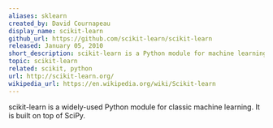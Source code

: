 ```yaml
---
aliases: sklearn
created_by: David Cournapeau
display_name: scikit-learn
github_url: https://github.com/scikit-learn/scikit-learn
released: January 05, 2010
short_description: scikit-learn is a Python module for machine learning.
topic: scikit-learn
related: scikit, python
url: http://scikit-learn.org/
wikipedia_url: https://en.wikipedia.org/wiki/Scikit-learn
---
```

scikit-learn is a widely-used Python module for classic machine learning. It is built on top of SciPy.
